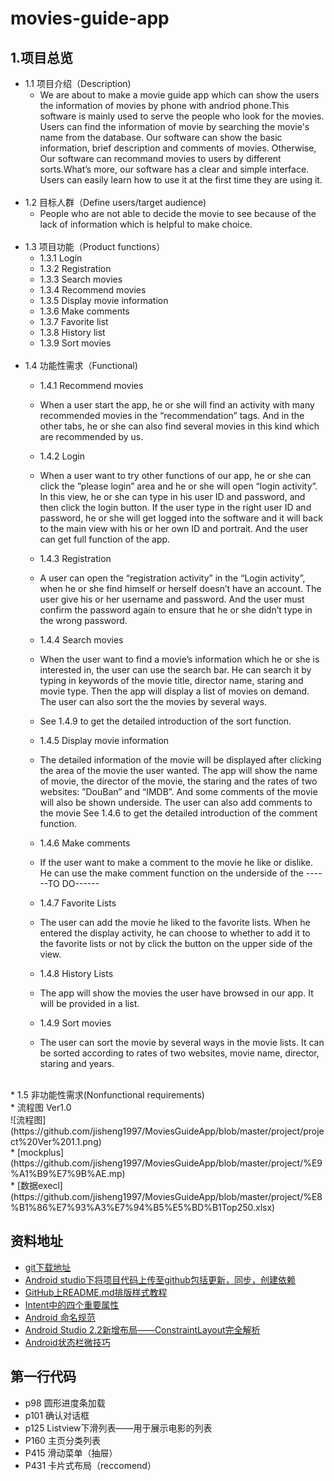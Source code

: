 # movies-guide-app


## 1.项目总览
* 1.1 项目介绍（Description)
     * We are about to make a movie guide app which can show the users the information of movies by phone with andriod phone.This software is mainly used to serve the people who look for the movies. Users can find the information of movie by searching the      movie's name from the database. Our software can show the basic information, brief description and comments of movies. Otherwise, Our   software can recommand movies to users by different sorts.What’s more, our software has a clear and simple interface. Users can easily learn how to use it at the first time they are using it. 
     <br>
* 1.2 目标人群（Define users/target audience)
     * People who are not able to decide the movie to see because of the lack of information which is helpful to make choice. 
     <br>
* 1.3 项目功能（Product functions）
     * 1.3.1 Login
     * 1.3.2 Registration
     * 1.3.3 Search movies
     * 1.3.4 Recommend movies
     * 1.3.5 Display movie information
     * 1.3.6 Make comments
     * 1.3.7 Favorite list
     * 1.3.8 History list
     * 1.3.9 Sort movies
     <br>
* 1.4 功能性需求（Functional)
     * 1.4.1 Recommend movies
     * When a user start the app, he or she will find an activity with many recommended movies in the “recommendation” tags. And in the other tabs, he or she can also find several movies in this kind which are recommended by us.
     * 1.4.2 Login
     * When a user want to try other functions of our app, he or she can click the ”please login” area and he or she will open “login activity”. In this view, he or she can type in his user ID and password, and then click the login button. If the user type in the right user ID and password, he or she will get logged into the software and it will back to the main view with his or her own ID and portrait. And the user can get full function of the app.
     * 1.4.3 Registration
     * A user can open the “registration activity” in the “Login activity”, when he or she find himself or herself doesn’t have an account. The user give his or her username and password. And the user must confirm the password again to ensure that he or she didn’t type in the wrong password.
     * 1.4.4 Search movies
     * When the user want to find a movie’s information which he or she is interested in, the user can use the search bar. He can search it by typing in keywords of the movie title, director name, staring and movie type. Then the app will display a list of movies on demand. The user can also sort the the movies by several ways.
     * See 1.4.9 to get the detailed introduction of the sort function.

     * 1.4.5 Display movie information
     * The detailed information of the movie will be displayed after clicking the area of the movie the user wanted. The app will show the   name of movie, the director of the movie, the staring and the rates of two websites: ”DouBan” and “IMDB”. And some comments of the movie will also be shown underside. The user can also add comments to the movie
See 1.4.6 to get the detailed introduction of the comment function.
     * 1.4.6 Make comments
     * If the user want to make a comment to the movie he like or dislike. He can use the make comment function on the underside of the 
------TO DO------
     * 1.4.7 Favorite Lists
     * The user can add the movie he liked to the favorite lists. When he entered the display activity, he can choose to whether to add it to the favorite lists or not by click the button on the upper side of the view. 
     * 1.4.8 History Lists
     * The app will show the movies the user have browsed in our app. It will be provided in a list.
     * 1.4.9 Sort movies
     * The user can sort the movie by several ways in the movie lists. It can be sorted according to rates of two websites, movie name, director, staring and years.
 <br>
* 1.5 非功能性需求(Nonfunctional requirements)
<br>
* 流程图 Ver1.0 <br>
![流程图](https://github.com/jisheng1997/MoviesGuideApp/blob/master/project/project%20Ver%201.1.png) <br>
* [mockplus](https://github.com/jisheng1997/MoviesGuideApp/blob/master/project/%E9%A1%B9%E7%9B%AE.mp) <br>
* [数据execl](https://github.com/jisheng1997/MoviesGuideApp/blob/master/project/%E8%B1%86%E7%93%A3%E7%94%B5%E5%BD%B1Top250.xlsx) <br>


## 资料地址 <br>
* [git下载地址](https://git-scm.com/download/win) <br>
* [Android studio下将项目代码上传至github包括更新，同步，创建依赖](https://blog.csdn.net/u013309870/article/details/79214030) <br>
* [GitHub上README.md排版样式教程](https://blog.csdn.net/u012067966/article/details/50736647) <br>
* [Intent中的四个重要属性](https://blog.csdn.net/weihan1314/article/details/7973511) <br>
* [Android 命名规范](https://blog.csdn.net/vipzjyno1/article/details/23542617)
* [Android Studio 2.2新增布局——ConstraintLayout完全解析](https://blog.csdn.net/SEU_Calvin/article/details/55522706)
* [Android状态栏微技巧](https://blog.csdn.net/guolin_blog/article/details/51763825)



## 第一行代码 <br>
* p98 圆形进度条加载
* p101 确认对话框
* p125 Listview下滑列表——用于展示电影的列表
* P160 主页分类列表
* P415 滑动菜单（抽屉）
* P431 卡片式布局（reccomend）

